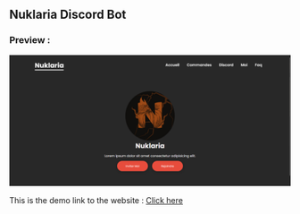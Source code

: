 ## Nuklaria Discord Bot

### Preview : 

<img src="preview.png" alt="">

This is the demo link to the website : [Click here](https://wahyne.github.io/NuklariaDiscordBot)